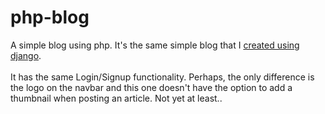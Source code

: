 # php-blog
A simple blog using php. It's the same simple blog that I <a href="https://github.com/harikaduyu/django-blog">created using django</a>. 
<br><br> 
It has the same Login/Signup functionality. Perhaps, the only difference is the logo on the navbar and this one doesn't have the option to add a thumbnail when posting an article. Not yet at least..
